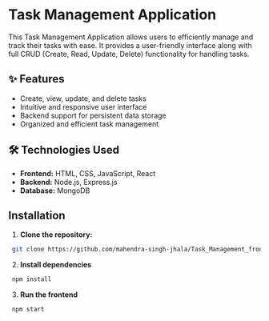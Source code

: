 # Task Management Application

This Task Management Application allows users to efficiently manage and track their tasks with ease. It provides a user-friendly interface along with full CRUD (Create, Read, Update, Delete) functionality for handling tasks.

## ✨ Features

- Create, view, update, and delete tasks
- Intuitive and responsive user interface
- Backend support for persistent data storage
- Organized and efficient task management

## 🛠 Technologies Used

- **Frontend:** HTML, CSS, JavaScript, React
- **Backend:** Node.js, Express.js 
- **Database:** MongoDB

## Installation

1. **Clone the repository:**

```bash
 git clone https://github.com/mahendra-singh-jhala/Task_Management_frontend
```

2. **Install dependencies**

```bash
 npm install
```

3. **Run the frontend**

```bash
 npm start
```
